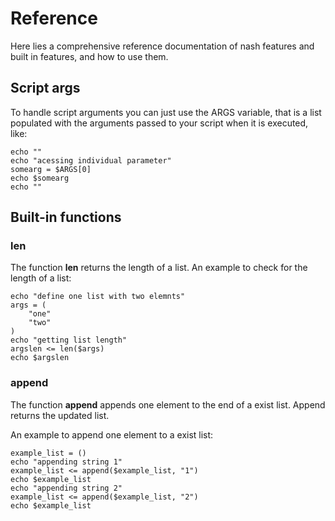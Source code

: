 # Reference

Here lies a comprehensive reference documentation of nash
features and built in features, and how to use them.


## Script args

To handle script arguments you can just use the ARGS variable,
that is a list populated with the arguments passed to your script
when it is executed, like:

```
echo ""
echo "acessing individual parameter"
somearg = $ARGS[0]
echo $somearg
echo ""
```

## Built-in functions

### len

The function **len** returns the length of a list.
An example to check for the length of a list:

```
echo "define one list with two elemnts"
args = (
    "one"
    "two"
)
echo "getting list length"
argslen <= len($args)
echo $argslen
```

### append

The function **append** appends one element to the end of a exist list.
Append returns the updated list.

An example to append one element to a exist list:

```
example_list = ()
echo "appending string 1"
example_list <= append($example_list, "1")
echo $example_list
echo "appending string 2"
example_list <= append($example_list, "2")
echo $example_list
```




